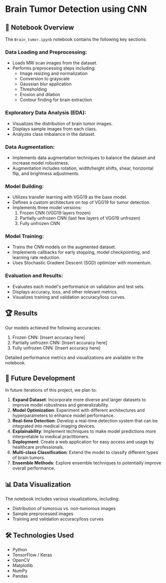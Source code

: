 # Brain Tumor Detection using CNN

## 📓 Notebook Overview

The `Brain_tumor.ipynb` notebook contains the following key sections:

### Data Loading and Preprocessing:
- Loads MRI scan images from the dataset.
- Performs preprocessing steps including:
  - Image resizing and normalization
  - Conversion to grayscale
  - Gaussian blur application
  - Thresholding
  - Erosion and dilation
  - Contour finding for brain extraction

### Exploratory Data Analysis (EDA):
- Visualizes the distribution of brain tumor images.
- Displays sample images from each class.
- Analyzes class imbalance in the dataset.

### Data Augmentation:
- Implements data augmentation techniques to balance the dataset and increase model robustness.
- Augmentation includes rotation, width/height shifts, shear, horizontal flip, and brightness adjustments.

### Model Building:
- Utilizes transfer learning with VGG19 as the base model.
- Defines a custom architecture on top of VGG19 for tumor detection.
- Implements three model versions:
  1. Frozen CNN (VGG19 layers frozen)
  2. Partially unfrozen CNN (last few layers of VGG19 unfrozen)
  3. Fully unfrozen CNN

### Model Training:
- Trains the CNN models on the augmented dataset.
- Implements callbacks for early stopping, model checkpointing, and learning rate reduction.
- Uses Stochastic Gradient Descent (SGD) optimizer with momentum.

### Evaluation and Results:
- Evaluates each model's performance on validation and test sets.
- Displays accuracy, loss, and other relevant metrics.
- Visualizes training and validation accuracy/loss curves.

## 🏆 Results

Our models achieved the following accuracies:
1. Frozen CNN: [Insert accuracy here]
2. Partially unfrozen CNN: [Insert accuracy here]
3. Fully unfrozen CNN: [Insert accuracy here]

Detailed performance metrics and visualizations are available in the notebook.

## 🔮 Future Development

In future iterations of this project, we plan to:

1. **Expand Dataset**: Incorporate more diverse and larger datasets to improve model robustness and generalizability.
2. **Model Optimization**: Experiment with different architectures and hyperparameters to enhance model performance.
3. **Real-time Detection**: Develop a real-time detection system that can be integrated into medical imaging devices.
4. **Explainability**: Implement techniques to make model predictions more interpretable to medical practitioners.
5. **Deployment**: Create a web application for easy access and usage by healthcare professionals.
6. **Multi-class Classification**: Extend the model to classify different types of brain tumors.
7. **Ensemble Methods**: Explore ensemble techniques to potentially improve overall performance.

## 📊 Data Visualization

The notebook includes various visualizations, including:
- Distribution of tumorous vs. non-tumorous images
- Sample preprocessed images
- Training and validation accuracy/loss curves

## 🛠 Technologies Used

- Python
- TensorFlow / Keras
- OpenCV
- Matplotlib
- NumPy
- Pandas

